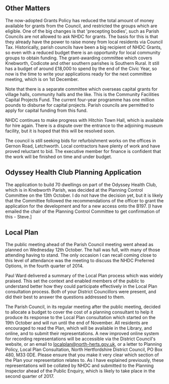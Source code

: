 ## Other Matters



The now-adopted Grants Policy has reduced the total amount of money available for grants from the Council, and restricted the groups which are eligible. One of the big changes is that 'precepting bodies', such as Parish Councils are not allowed to ask NHDC for grants. The basis for this is that they already have the power to raise money from local residents via Council Tax. Historically, parish councils have been a big recipient of NHDC Grants, so even with a reduced budget there is an opportunity for local community groups to obtain funding. The grant-awarding committee which covers Knebworth, Codicote and other southern parishes is Southern Rural. It still has a budget of around £18,000 to spend by the end of the Civic Year, so now is the time to write your applications ready for the next committee meeting, which is on 1st December. 

Note that there is a separate committee which overseas capital grants for village halls, community halls and the like. This is the Community Facilities Capital Projects Fund. The current four-year programme has one million pounds to disburse for capital projects. Parish councils are permitted to apply for capital funding from this fund.

NHDC continues to make progress with Hitchin Town Hall, which is available for hire again. There is a dispute over the entrance to the adjoining museum facility, but it is hoped that this will be resolved soon.

The council is still seeking bids for refurbishment works on the offices in Gernon Road, Letchworth. Local contractors have plenty of work and have proved reluctant to bid. The executive member for finance is confident that the work will be finished on time and under budget.

## Odyssey Health Club Planning Application

The application to build 70 dwellings on part of the Odyssey Health Club, which is in Knebworth Parish, was decided at the Planning Control Committee on the 13th October. I do not have the decision yet, but it is likely that the Committee followed the recommendations of the officer to grant the application for the development and for a new access onto the B197. [I have emailed the chair of the Planning Control Committee to get confirmation of this - Steve.]

## Local Plan

The public meeting ahead of the Parish Council meeting went ahead as planned on Wednesday 12th October. The hall was full, with many of those attending having to stand. The only occasion I can recall coming close to this level of attendance was the meeting to discuss the NHDC Preferred Options, in the fourth quarter of 2014.

Paul Ward delivered a summary of the Local Plan process which was widely praised. This set the context and enabled members of the public to understand better how they could participate effectively in the Local Plan consultation process.  Both of your District Councillors were present, and did their best to answer the questions addressed to them.

The Parish Council, in its regular meeting after the public meeting, decided to allocate a budget to cover the cost of a planning consultant to help it produce its response to the Local Plan consultation which started on the 19th October and will run until the end of November. All residents are encouraged to read the Plan, which will be available in the Library, and online, and to submit their representations. A new improved online system for recording representations will be accessible via the District Council's website, or an email to localplan@north-herts.gov.uk, or a letter to Planning Policy, Local Plan Consultation, North Hertfordshire District Council, PO Box 480, M33 0DE. Please ensure that you make it very clear which section of the Plan your representation relates to. As I have explained previously, these representations will be collated by NHDC and submitted to the Planning Inspector ahead of the Public Enquiry, which is likely to take place in the second quarter of 2017.

